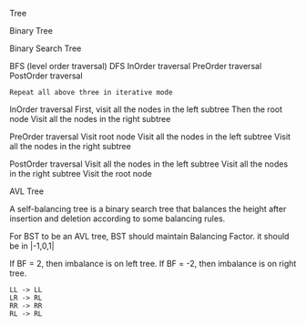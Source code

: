 

Tree 

Binary Tree

Binary Search Tree
	
	


BFS (level order traversal)
DFS 
	InOrder traversal
	PreOrder traversal
	PostOrder traversal
	
	Repeat all above three in iterative mode


InOrder traversal
	First, visit all the nodes in the left subtree
	Then the root node
	Visit all the nodes in the right subtree
	
PreOrder traversal
	Visit root node
	Visit all the nodes in the left subtree
	Visit all the nodes in the right subtree

PostOrder traversal
	Visit all the nodes in the left subtree
	Visit all the nodes in the right subtree
	Visit the root node
	
	
AVL Tree

A self-balancing tree is a binary search tree that balances the height after insertion and deletion according to some balancing rules.

For BST to be an AVL tree, BST should maintain Balancing Factor. it should be in |-1,0,1|

If BF =  2, then imbalance is on left tree.
If BF = -2, then imbalance is on right tree.

	LL -> LL
	LR -> RL
	RR -> RR
	RL -> RL

